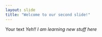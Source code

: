 ```yaml
---
layout: slide
title: "Welcome to our second slide!"
---
```

Your text
*Yeh!! I am learning new stuff here*
